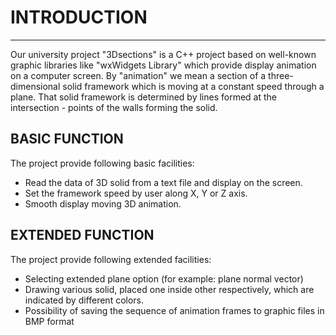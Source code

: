 # INTRODUCTION
--------------

Our university project "3Dsections" is a C++ project based on well-known graphic libraries like "wxWidgets Library"
which provide display animation on a computer screen. By "animation" we mean a section of a three-dimensional solid 
framework which is moving at a constant speed through a plane. That solid framework is determined by lines formed at
the intersection - points of the walls forming the solid.


## BASIC FUNCTION
The project provide following basic facilities: 
* Read the data of 3D solid from a text file and display on the screen.
* Set the framework speed by user along X, Y or Z axis. 
* Smooth display moving 3D animation.
	


## EXTENDED FUNCTION
The project provide following extended facilities:
* Selecting extended plane option (for example: plane normal vector)
* Drawing various solid, placed one inside other respectively, which are indicated by different colors.
* Possibility of saving the sequence of animation frames to graphic files in BMP format
	  
